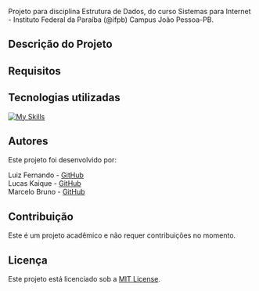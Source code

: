 Projeto para disciplina Estrutura de Dados, do curso Sistemas para Internet - Instituto Federal da Paraíba (@ifpb) Campus João Pessoa-PB.

## Descrição do Projeto

## Requisitos

## Tecnologias utilizadas

[![My Skills](https://skills.thijs.gg/icons?i=python,git,&theme=light)](https://skills.thijs.gg)

## Autores

Este projeto foi desenvolvido por:

Luiz Fernando - [GitHub](https://github.com/LuizFernando12)
<br>
Lucas Kaique - [GitHub](https://github.com/LucasKaiquee)
<br>
Marcelo Bruno - [GitHub](https://github.com/marceelobruno)

## Contribuição

Este é um projeto acadêmico e não requer contribuições no momento.

## Licença

Este projeto está licenciado sob a [MIT License](LICENSE).
